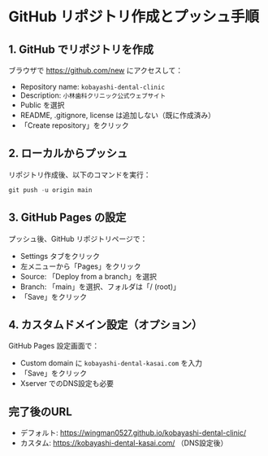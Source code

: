 # GitHub リポジトリ作成とプッシュ手順

## 1. GitHub でリポジトリを作成
ブラウザで https://github.com/new にアクセスして：
- Repository name: `kobayashi-dental-clinic`
- Description: `小林歯科クリニック公式ウェブサイト`
- Public を選択
- README, .gitignore, license は追加しない（既に作成済み）
- 「Create repository」をクリック

## 2. ローカルからプッシュ
リポジトリ作成後、以下のコマンドを実行：

```powershell
git push -u origin main
```

## 3. GitHub Pages の設定
プッシュ後、GitHub リポジトリページで：
- Settings タブをクリック
- 左メニューから「Pages」をクリック
- Source: 「Deploy from a branch」を選択
- Branch: 「main」を選択、フォルダは「/ (root)」
- 「Save」をクリック

## 4. カスタムドメイン設定（オプション）
GitHub Pages 設定画面で：
- Custom domain に `kobayashi-dental-kasai.com` を入力
- 「Save」をクリック
- Xserver でのDNS設定も必要

## 完了後のURL
- デフォルト: https://wingman0527.github.io/kobayashi-dental-clinic/
- カスタム: https://kobayashi-dental-kasai.com/ （DNS設定後）
